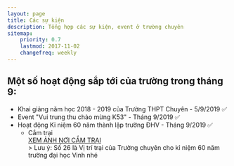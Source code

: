 ```yaml
---
layout: page
title: Các sự kiện
description: Tổng hợp các sự kiện, event ở trường chuyên
sitemap:
    priority: 0.7
    lastmod: 2017-11-02
    changefreq: weekly
---
```



## Một số hoạt động sắp tới của trường trong tháng 9:
* Khai giảng năm học 2018 - 2019 của Trường THPT Chuyên - 5/9/2019 ✅
* Event "Vui trung thu chào mừng K53" - Tháng 9/2019 ✅
* Hoạt động Kỉ niệm 60 năm thành lập trường ĐHV - Tháng 9/2019 ✅
  * Cắm trại <br>
 [XEM ẢNH NƠI CẮM TRẠI](https://scontent.fhan5-7.fna.fbcdn.net/v/t1.0-9/69306011_2580937235260523_8081354771312672768_n.jpg?_nc_cat=103&_nc_oc=AQnPOrf7vHeM2_yoenXv83tGYqMrMfmXpoqlNotHaR_TNDGgYq29Uq8IKNNipeAMJCA&_nc_ht=scontent.fhan5-7.fna&oh=39007e8e8321a1e28e57c7b72402f232&oe=5E046002)<br>>
 Lưu ý: Số 26 là Vị trí trại của Trường chuyên cho kỉ niệm 60 năm trường đại học Vinh nhé
